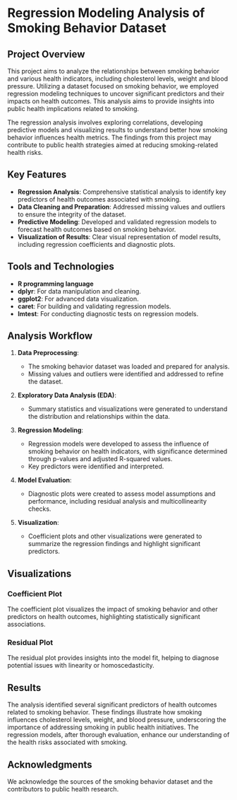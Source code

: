 # Regression Modeling Analysis of Smoking Behavior Dataset

## Project Overview

This project aims to analyze the relationships between smoking behavior and various health indicators, including cholesterol levels, weight and blood pressure. Utilizing a dataset focused on smoking behavior, we employed regression modeling techniques to uncover significant predictors and their impacts on health outcomes. This analysis aims to provide insights into public health implications related to smoking.

The regression analysis involves exploring correlations, developing predictive models and visualizing results to understand better how smoking behavior influences health metrics. The findings from this project may contribute to public health strategies aimed at reducing smoking-related health risks.

## Key Features
- **Regression Analysis**: Comprehensive statistical analysis to identify key predictors of health outcomes associated with smoking.
- **Data Cleaning and Preparation**: Addressed missing values and outliers to ensure the integrity of the dataset.
- **Predictive Modeling**: Developed and validated regression models to forecast health outcomes based on smoking behavior.
- **Visualization of Results**: Clear visual representation of model results, including regression coefficients and diagnostic plots.

## Tools and Technologies
- **R programming language**
- **dplyr**: For data manipulation and cleaning.
- **ggplot2**: For advanced data visualization.
- **caret**: For building and validating regression models.
- **lmtest**: For conducting diagnostic tests on regression models.

## Analysis Workflow

1. **Data Preprocessing**:
    - The smoking behavior dataset was loaded and prepared for analysis.
    - Missing values and outliers were identified and addressed to refine the dataset.

2. **Exploratory Data Analysis (EDA)**:
    - Summary statistics and visualizations were generated to understand the distribution and relationships within the data.

3. **Regression Modeling**:
    - Regression models were developed to assess the influence of smoking behavior on health indicators, with significance determined through p-values and adjusted R-squared values.
    - Key predictors were identified and interpreted.

4. **Model Evaluation**:
    - Diagnostic plots were created to assess model assumptions and performance, including residual analysis and multicollinearity checks.

5. **Visualization**:
    - Coefficient plots and other visualizations were generated to summarize the regression findings and highlight significant predictors.

## Visualizations

### Coefficient Plot
The coefficient plot visualizes the impact of smoking behavior and other predictors on health outcomes, highlighting statistically significant associations.

### Residual Plot
The residual plot provides insights into the model fit, helping to diagnose potential issues with linearity or homoscedasticity.

## Results

The analysis identified several significant predictors of health outcomes related to smoking behavior. These findings illustrate how smoking influences cholesterol levels, weight, and blood pressure, underscoring the importance of addressing smoking in public health initiatives. The regression models, after thorough evaluation, enhance our understanding of the health risks associated with smoking.

## Acknowledgments

We acknowledge the sources of the smoking behavior dataset and the contributors to public health research.
